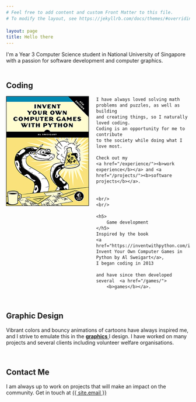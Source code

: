```yaml
---
# Feel free to add content and custom Front Matter to this file.
# To modify the layout, see https://jekyllrb.com/docs/themes/#overriding-theme-defaults

layout: page
title: Hello there
---
```


I'm a Year 3 Computer Science student
in National University of Singapore with a
passion for software development and computer graphics.
<br/>
<br/>

<h2>
    <b>Coding</b>
</h2>

<div class="clearfix">
    <img src="/assets/images/invent.png" style="float: left; padding-right: 20px;"/>
    
    I have always loved solving math problems and puzzles, as well as building 
    and creating things, so I naturally
    loved coding.
    Coding is an opportunity for me to contribute 
    to the society while doing what I love most.

    Check out my
    <a href="/experience/"><b>work experience</b></a> and <a href="/projects/"><b>software projects</b></a>.


    <br/>
    <br/>

    <h5>
        Game development
    </h5>
    Inspired by the book
    <a href="https://inventwithpython.com/invent4thed/">
    Invent Your Own Computer Games in Python by Al Sweigart</a>,
    I began coding in 2013

    and have since then developed several  <a href="/games/">
        <b>games</b></a>.

</div>

<br/>
<h2>
    <b>Graphic Design</b>
</h2>

Vibrant
colors and bouncy animations of cartoons have always inspired me, and I strive to
emulate this in the
<a href="design">
<b>graphics</b>
</a>
I design. I have worked on many projects and several
clients including volunteer welfare organisations.

<br/>

<h2>
    <b>Contact Me</b>

</h2>

I am always up to work on projects that will make an
impact on the community.
Get in touch at
<a class="u-email" href="mailto:{{ site.email }}">{{ site.email }}</a>
